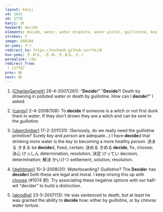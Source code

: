 ```yaml
---
layout: kanji
v4: 1641
v6: 1770
kanji: 決
keyword: decide
elements: decide, water, water droplets, water pistol, guillotine, key, St. Bernard
strokes: 7
image: E6B1BA
on-yomi: ケツ
redirect_to: https://hochanh.github.io/rtk/決
kun-yomi: き.める、-ぎ.め、き.まる、さ.く
permalink: /決/
redirect_from:
 - /1770/
prev: 候
next: 快
---
```


1) [<a href="http://kanji.koohii.com/profile/CharleyGarrett">CharleyGarrett</a>] 28-4-2007(261): &quot;<strong>Decide</strong>!&quot; &quot;<strong>Decide</strong>?! Death by drowning in polluted <em>water</em> or death by <em>guillotine</em>. How can I <strong>decide</strong>?&quot; I asked.

2) [<a href="http://kanji.koohii.com/profile/cangy">cangy</a>] 2-4-2008(108): To<strong> decide</strong> if someone is a witch or not first dunk them in <em>water</em>. If they don&#039;t drown they are a witch and can be sent to the <em>guillotine</em>.

3) [<a href="http://kanji.koohii.com/profile/uberclimber">uberclimber</a>] 17-2-2011(31): (Seriously, do we really need the guillotine primitive? Surely <em>key</em> and <em>person</em> are adequate...) I have<strong> decide</strong>d that drinking more water is the <em>key</em> to becoming a more healthy <em>person</em>. 決まる きまる be<strong> decide</strong>d, fixed, certain; 決める きめる<strong> decide</strong>, fix, choose; 決心 けっしん determination, resolution; 決定 けってい decision, determination; 解決 かいけつ settlement, solution, resolution.

4) [<a href="http://kanji.koohii.com/profile/dwhitman">dwhitman</a>] 10-3-2008(31): <em>Water</em>boarding? <em>Guillotine</em>? The <strong>Decide</strong>r has<strong> decide</strong>d both these are legal and moral. I keep mixing this up with <a href="../v4/1074.html">choose</a> (#1074 択). Try associating these negative options with our half-wit &quot;decider&quot; to build a distinction.

5) [<a href="http://kanji.koohii.com/profile/akrodha">akrodha</a>] 23-5-2007(13): He was sentenced to death, but at least he was granted the ability to<strong> decide</strong> how: either by <em>guillotine</em>, or by <em>chinese water torture</em>.

